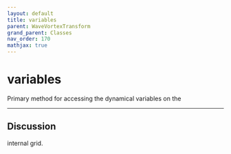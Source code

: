 ```yaml
---
layout: default
title: variables
parent: WaveVortexTransform
grand_parent: Classes
nav_order: 170
mathjax: true
---
```


#  variables

Primary method for accessing the dynamical variables on the


---

## Discussion
internal grid.
